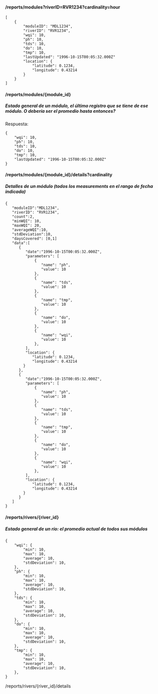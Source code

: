 #### /reports/modules?riverID=RVR1234?cardinality=hour
```
[
    {
        "moduleID": "MDL1234",
        "riverID": "RVR1234",
        "wqi": 10,
        "ph": 10,
        "tds": 10,
        "do": 10,
        "tmp": 10,
        "lastUpdated": "1996-10-15T00:05:32.000Z"
        "location": {
            "latitude": 0.1234,
            "longitude": 0.43214
        }
    }
]
```

#### /reports/modules/{module_id}
##### Estado general de un módulo, el último registro que se tiene de ese módulo. O debería ser el promedio hasta entonces?

Respuesta:
```
{
    "wqi": 10,
    "ph": 10,
    "tds": 10,
    "do": 10,
    "tmp": 10,
    "lastUpdated": "1996-10-15T00:05:32.000Z"
}
```

#### /reports/modules/{module_id}/details?cardinality
##### Detalles de un módulo (todos los measurements en el rango de fecha indicada)
```
{
   "moduleID":"MDL1234",
   "riverID": "RVR1234",
   "count":2,
   "minWQI": 10,
   "maxWQI": 20,
   "averageWQI":10,
   "stdDeviation":10,
   "daysCovered": [0,1]
   "data":[
      {
         "date":"1996-10-15T00:05:32.000Z",
         "parameters": [
             {
                "name": "ph",
                "value": 10
             },
             {
                "name": "tds",
                "value": 10
             },
             {
                "name": "tmp",
                "value": 10
             },
             {
                "name": "do",
                "value": 10
             },
             {
                "name": "wqi",
                "value": 10
             },
         ],
         "location": {
            "latitude": 0.1234,
            "longitude": 0.43214
        }
      },
      {
         "date":"1996-10-15T00:05:32.000Z",
         "parameters": [
             {
                "name": "ph",
                "value": 10
             },
             {
                "name": "tds",
                "value": 10
             },
             {
                "name": "tmp",
                "value": 10
             },
             {
                "name": "do",
                "value": 10
             },
             {
                "name": "wqi",
                "value": 10
             },
         ],
         "location": {
            "latitude": 0.1234,
            "longitude": 0.43214
        }
      }
   ]
}
```


#### /reports/rivers/{river_id}
##### Estado general de un río: el promedio actual de todos sus módulos
```
{
    "wqi": {
        "min": 10,
        "max": 10,
        "average": 10,
        "stdDeviation": 10,
    },
    "ph": {
        "min": 10,
        "max": 10,
        "average": 10,
        "stdDeviation": 10,
    },
    "tds": {
        "min": 10,
        "max": 10,
        "average": 10,
        "stdDeviation": 10,
    },
    "do": {
        "min": 10,
        "max": 10,
        "average": 10,
        "stdDeviation": 10,
    },
    "tmp": {
        "min": 10,
        "max": 10,
        "average": 10,
        "stdDeviation": 10,
    },
}
```

/reports/rivers/{river_id}/details
<!-- /reports/rivers/{river_id}/modules -->

